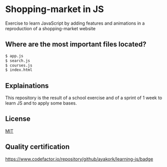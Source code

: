 # Shopping-market in JS
 Exercise to learn JavaScript by adding features and animations in a reproduction of a shopping-market website

## Where are the most important files located?

```bash
$ app.js
$ search.js
$ courses.js
$ index.html
```

## Explainations 

This repository is the result of a school exercise and of a sprint of 1 week to learn JS and to apply some bases.

## License
[MIT](https://choosealicense.com/licenses/mit/)

## Quality certification

https://www.codefactor.io/repository/github/ayakork/learning-js/badge
